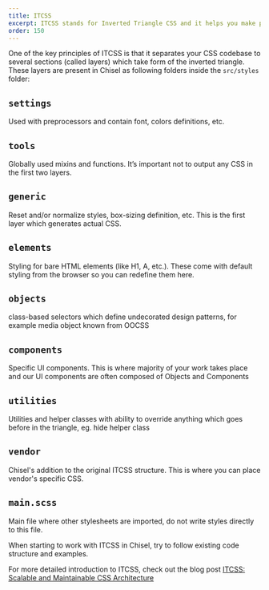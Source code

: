 ```yaml
---
title: ITCSS
excerpt: ITCSS stands for Inverted Triangle CSS and it helps you make project CSS scalable and maintainable.
order: 150
---
```


One of the key principles of ITCSS is that it separates your CSS codebase to several sections (called layers) which take form of the inverted triangle. These layers are present in Chisel as following folders inside the `src/styles` folder:

## `settings`
Used with preprocessors and contain font, colors definitions, etc.

## `tools`
Globally used mixins and functions. It’s important not to output any CSS in the first two layers.
   
## `generic`
Reset and/or normalize styles, box-sizing definition, etc. This is the first layer which generates actual CSS.

## `elements`
Styling for bare HTML elements (like H1, A, etc.). These come with default styling from the browser so you can redefine them here.

## `objects`
class-based selectors which define undecorated design patterns, for example media object known from OOCSS

## `components`
Specific UI components. This is where majority of your work takes place and our UI components are often composed of Objects and Components

## `utilities`
Utilities and helper classes with ability to override anything which goes before in the triangle, eg. hide helper class

## `vendor`
Chisel's addition to the original ITCSS structure. This is where you can place vendor's specific CSS. 

## `main.scss`
Main file where other stylesheets are imported, do not write styles directly to this file.

When starting to work with ITCSS in Chisel, try to follow existing code structure and examples.

For more detailed introduction to ITCSS, check out the blog post [ITCSS: Scalable and Maintainable CSS Architecture](https://www.xfive.co/blog/itcss-scalable-maintainable-css-architecture/)
